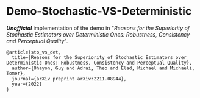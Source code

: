 # Demo-Stochastic-VS-Deterministic
***Unofficial*** implementation of the demo in "_Reasons for the Superiority of Stochastic Estimators over Deterministic Ones: Robustness, Consistency and Perceptual Quality_".

```
@article{sto_vs_det,
  title={Reasons for the Superiority of Stochastic Estimators over Deterministic Ones: Robustness, Consistency and Perceptual Quality},
  author={Ohayon, Guy and Adrai, Theo and Elad, Michael and Michaeli, Tomer},
  journal={arXiv preprint arXiv:2211.08944},
  year={2022}
}
```
